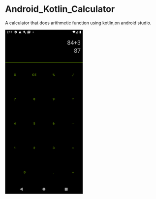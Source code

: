 # Android_Kotlin_Calculator
A calculator that does arithmetic function using kotlin,on android studio.

<img src="https://github.com/Njumbi/Android_Kotlin_Calculator/blob/master/app/src/main/res/drawable/calculator.png" height="50%" width="50%" />

